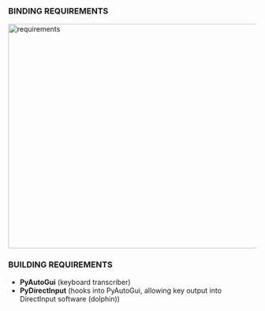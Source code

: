 ### BINDING REQUIREMENTS
<img width="865" height="455" alt="requirements" src="https://github.com/user-attachments/assets/53bfd124-74d2-4faa-8ece-fa80215ddfe9" />

### BUILDING REQUIREMENTS
- **PyAutoGui** (keyboard transcriber)
- **PyDirectInput** (hooks into PyAutoGui, allowing key output into DirectInput software (dolphin))
